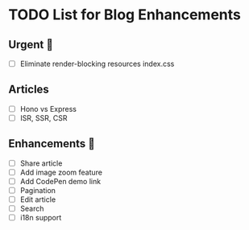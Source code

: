 # TODO List for Blog Enhancements

## Urgent 🚨

- [ ] Eliminate render-blocking resources index.css

## Articles

- [ ] Hono vs Express
- [ ] ISR, SSR, CSR

## Enhancements 🚀

- [ ] Share article
- [ ] Add image zoom feature
- [ ] Add CodePen demo link
- [ ] Pagination
- [ ] Edit article
- [ ] Search
- [ ] i18n support
